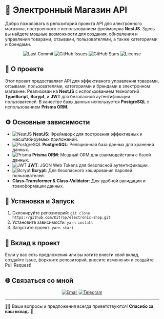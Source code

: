 # 🛒 Электронный Магазин API

Добро пожаловать в репозиторий проекта API для электронного магазина, построенного с использованием фреймворка **NestJS**. Здесь вы найдете мощные возможности для создания, обновления и управления товарами, отзывами, пользователями, а также категориями и брендами.

<p align="center">
  <img src="https://img.shields.io/github/last-commit/Kitrop/electronic-shop" alt="Last Commit">
  <img src="https://img.shields.io/github/issues/Kitrop/electronic-shop" alt="GitHub Issues">
  <img src="https://img.shields.io/github/stars/Kitrop/electronic-shop?style=social" alt="GitHub Stars">
  <img src="https://img.shields.io/github/license/Kitrop/electronic-shop" alt="License">
</p>

## 🚀 О проекте

Этот проект предоставляет API для эффективного управления товарами, отзывами, пользователями, категориями и брендами в электронном магазине. Реализован на **NestJS** с использованием технологий **TypeScript**, **Bcrypt**, и **JWT** для безопасной аутентификации пользователей. В качестве базы данных используется **PostgreSQL** с использованием **Prisma ORM**.

## ⚙️ Основные зависимости

- ![NestJS](https://img.shields.io/badge/-NestJS-E0234E?style=flat-square&logo=NestJS&logoColor=white) **NestJS**: Фреймворк для построения эффективных и масштабируемых приложений.
- ![PostgreSQL](https://img.shields.io/badge/-PostgreSQL-336791?style=flat-square&logo=PostgreSQL&logoColor=white) **PostgreSQL**: Реляционная база данных для хранения данных.
- ![Prisma](https://img.shields.io/badge/-Prisma-2D3748?style=flat-square&logo=Prisma&logoColor=white) **Prisma ORM**: Мощный ORM для взаимодействия с базой данных.
- ![JWT](https://img.shields.io/badge/-JWT-000000?style=flat-square&logo=JSON%20Web%20Tokens&logoColor=white) **JWT**: JSON Web Tokens для безопасной аутентификации.
- ![Bcrypt](https://img.shields.io/badge/-Bcrypt-880000?style=flat-square&logo=Bcrypt&logoColor=white) **Bcrypt**: Для безопасного хэширования паролей пользователей.
- **Class-Transformer & Class-Validator**: Для удобной валидации и трансформации данных.

## 🔧 Установка и Запуск

1. Склонируйте репозиторий: `git clone https://github.com/Kitrop/electronic-shop.git`
2. Установите зависимости: `yarn install`
3. Запустите проект: `yarn start`

## 🌱 Вклад в проект

Если у вас есть предложения или вы хотите внести свой вклад, создайте issue, форкните репозиторий, внесите изменения и создайте Pull Request!

## 🌐 Связаться со мной

<p align="center">
  <a href="mailto:zhenya.shabolin.03@gmail.com"><img src="https://img.shields.io/badge/-Email-D14836?style=flat-square&logo=Gmail&logoColor=white" alt="Email"></a>
  <a href="https://t.me/ShbEvg"><img src="https://img.shields.io/badge/-Telegram-2CA5E0?style=flat-square&logo=Telegram&logoColor=white" alt="Telegram"></a>
</p>

---

👨‍💻 Ваши вопросы и предложения всегда приветствуются! **Спасибо за ваш вклад.** 🙌
